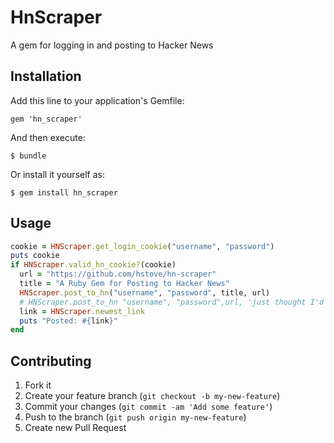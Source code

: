 # HnScraper

A gem for logging in and posting to Hacker News

## Installation

Add this line to your application's Gemfile:

    gem 'hn_scraper'

And then execute:

    $ bundle

Or install it yourself as:

    $ gem install hn_scraper

## Usage

~~~Ruby
cookie = HNScraper.get_login_cookie("username", "password")
puts cookie
if HNScraper.valid_hn_cookie?(cookie)
  url = "https://github.com/hstove/hn-scraper"
  title = "A Ruby Gem for Posting to Hacker News"
  HNScraper.post_to_hn("username", "password", title, url)
  # HNScraper.post_to_hn "username", "password",url, 'just thought I'd post this'
  link = HNScraper.newest_link
  puts "Posted: #{link}"
end
~~~

## Contributing

1. Fork it
2. Create your feature branch (`git checkout -b my-new-feature`)
3. Commit your changes (`git commit -am 'Add some feature'`)
4. Push to the branch (`git push origin my-new-feature`)
5. Create new Pull Request
